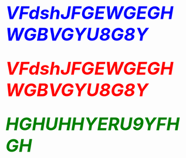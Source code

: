 <HTML>
<HEAD><TITLE>ELLEY DUHE </TITLE></HEAD>
<BODY>
<FONT SIZE=18 COLOR=BLUE><B><I>VFdshJFGEWGEGHWGBVGYU8G8Y</B></I></FONT><BR><BR><BR>
<FONT SIZE=14 COLOR=RED><B><I>VFdshJFGEWGEGHWGBVGYU8G8Y</B></I></FONT><BR><BR><BR>
<FONT SIZE=10 COLOR=GREEN><B><I>HGHUHHYERU9YFHGH</B></I></FONT>
</BODY>
</HTML>
